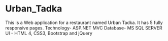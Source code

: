 # Urban_Tadka
This is a Web application for a restaurant named Urban Tadka. It has 5 fully responsive pages.
Technology- ASP.NET MVC
Database- MS SQL SERVER
UI - HTML 4, CSS3, Bootstrap and jQuery
